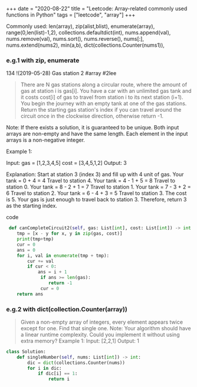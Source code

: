 +++ 
date = "2020-08-22"
title = "Leetcode: Array-related commonly used functions in Python"
tags = ["leetcode", "array"]
+++

Commonly used: len(array), zip(alist,blist), enumerate(array), range(0,len(list)-1,2), collections.defaultdict(int), nums.append(val), nums.remove(val), nums.sort(), nums.reverse(), nums[:], nums.extend(nums2), min(a,b), dict(collections.Counter(nums1)), 


### e.g.1 with zip, enumerate

134 !(2019-05-28) Gas station  2  #array #2lee 

> There are N gas stations along a circular route, where the amount of gas at station i is gas[i].
> You have a car with an unlimited gas tank and it costs cost[i] of gas to travel from station i to its next station (i+1). You begin the journey with an empty tank at one of the gas stations.
> Return the starting gas station's index if you can travel around the circuit once in the clockwise direction, otherwise return -1.

Note:
If there exists a solution, it is guaranteed to be unique.
Both input arrays are non-empty and have the same length.
Each element in the input arrays is a non-negative integer.

Example 1:

Input: 
gas = [1,2,3,4,5]
cost = [3,4,5,1,2]
Output: 3

Explanation:
Start at station 3 (index 3) and fill up with 4 unit of gas. Your tank = 0 + 4 = 4
Travel to station 4. Your tank = 4 - 1 + 5 = 8
Travel to station 0. Your tank = 8 - 2 + 1 = 7
Travel to station 1. Your tank = 7 - 3 + 2 = 6
Travel to station 2. Your tank = 6 - 4 + 3 = 5
Travel to station 3. The cost is 5. Your gas is just enough to travel back to station 3.
Therefore, return 3 as the starting index.

code
```python
 def canCompleteCircuit2(self, gas: List[int], cost: List[int]) -> int:
 	tmp = [x - y for x, y in zip(gas, cost)]
 	print(tmp+tmp)
 	cur = 0
 	ans = 0
 	for i, val in enumerate(tmp + tmp):
 		cur += val
 		if cur < 0:
 			ans = i + 1
			 if ans >= len(gas):
 				return -1
			 cur = 0
 	return ans
```


### e.g.2 with dict(collection.Counter(array))


> Given a non-empty array of integers, every element appears twice except for one. Find that single one.
Note:
Your algorithm should have a linear runtime complexity. Could you implement it without using extra memory?
Example 1:
Input: [2,2,1] Output: 1

```python
class Solution:
    def singleNumber(self, nums: List[int]) -> int:
        dic = dict(collections.Counter(nums))
        for i in dic:
            if dic[i] == 1:
                return i
```

